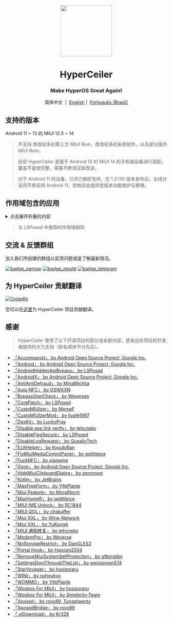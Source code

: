 <div align="center">

<img width="" src="/imgs/icon.png" width=160 height=160 align="center">

# HyperCeiler
### Make HyperOS Great Again!

简体中文&nbsp;&nbsp;|&nbsp;&nbsp;[English](/README_en-US.md) |&nbsp;&nbsp;[Português (Brasil)](/README_pt-BR.md)

</div>

## 支持的版本
Android 11 ~ 13 的 MIUI 12.5 ~ 14

> 不支持 修改较多的第三方 MIUI Rom、修改较多的系统软件，以及部分国外 MIUI Rom，
>
> 目前 HyperCeiler 是基于 Android 13 的 MIUI 14 的手机端设备进行适配，覆盖不是很完整，需要不断测试和改进，
>
> 对于 Android 11 的设备，已尽力做好支持，在 1.3.130 版本发布后，主线分支将不再支持 Android 11，但依旧会提供老版本功能维护与移植。

## 作用域包含的应用

<details>
    <summary>点击展开折叠的内容</summary>

| 应用名 | 包名 |
| :---- | :---- |
| 系统框架 | system |
| 系统界面 | com.android.systemui |
| 系统桌面 | com.miui.home |
| 系统更新 | com.android.updater |
| Joyose | com.xiaomi.joyose |
| 小米设置 | com.xiaomi.misettings |
| 手机管家 | com.miui.securitycenter |
| 笔记 | com.miui.notes |
| 壁纸 | com.miui.miwallpaper |
| 传送门 | com.miui.contentextension |
| 弹幕通知 | com.xiaomi.barrage |
| 百度输入法小米版 | com.baidu.input_mi |
| 电话 | com.android.incallui |
| 电话服务 | com.android.phone |
| 电量与性能 | com.miui.powerkeeper |
| 短信 | com.android.mms |
| 截屏 | com.miui.screenshot |
| 垃圾清理 | com.miui.cleanmaster |
| 浏览器 | com.android.browser |
| 鲁班（MTB） | com.xiaomi.mtb |
| 屏幕录制 | com.miui.screenrecorder |
| 权限管理服务 | com.lbe.security.miui |
| 设置 | com.android.settings
| 搜狗输入法小米版 | com.sohu.inputmethod.sogou.xiaomi |
| 天气 | com.miui.weather2 |
| 投屏 | com.milink.service |
| 外部存储设备 | com.android.externalstorage |
| 万象息屏 | com.miui.aod |
| 文件管理 | com.android.fileexplorer |
| 系统服务组件 | com.miui.securityadd |
| 下载管理 | com.android.providers.downloads.ui |
| 下载管理程序 | com.android.providers.downloads |
| 相册 | com.miui.gallery |
| 小米创作 | com.miui.creation |
| 小米互传 | com.miui.mishare.connectivity |
| 小米相册 - 编辑 | com.miui.mediaeditor |
| 小米云服务 | com.miui.cloudservice |
| 小米智能卡 | com.miui.tsmclient |
| 讯飞输入法小米版 | com.iflytek.inputmethod.miui |
| 应用包管理组件 | com.miui.packageinstaller |
| 应用商店 | com.xiaomi.market |
| 智能助理 | com.miui.personalassistant |
| 主题壁纸 | com.android.thememanager |
| com.miui.rom | com.miui.rom |
| MIUI 安全组件 | com.miui.guardprovider |
| 时钟 | com.android.deskclock |
| 相机 | com.android.camera |
| 小爱翻译 | com.xiaomi.aiasst.vision |
| 小爱建议 | com.xiaomi.aireco |
| 小爱视觉 | com.xiaomi.scanner |
| 小爱同学 | com.miui.voiceassist |
| 音乐 | com.miui.player |
| MIUI+ Beta 版 | com.xiaomi.mirror |
| com.xiaomi.NetworkBoost | com.xiaomi.NetworkBoost |
| NFC 服务 | com.android.nfc |

</details>

> 与 LSPosed 中推荐的作用域相同

## 交流 & 反馈群组

加入我们所创建的群组以反馈问题或是了解最新情况。

[![badge_qgroup]][qgroup_url]
[![badge_qguild]][qguild_url]
[![badge_telegram]][telegram_url]

## 为 HyperCeiler 贡献翻译

[![Crowdin](https://badges.crowdin.net/hyperceiler/localized.svg)](https://crowdin.com/project/hyperceiler)

您可以在[这里](https://crwd.in/hyperceiler)为 HyperCeiler 项目贡献翻译。

## 感谢

> HyperCeiler 使用了以下开源项目的部分或全部内容，感谢这些项目的开发者提供的大力支持（排名顺序不分先后）。

- [「Accompanist」 by Android Open Source Project, Google Inc.](https://google.github.io/accompanist)
- [「Android」 by Android Open Source Project, Google Inc.](https://source.android.google.cn/license)
- [「AndroidHiddenApiBypass」 by LSPosed](https://github.com/LSPosed/AndroidHiddenApiBypass)
- [「AndroidX」 by Android Open Source Project, Google Inc.](https://github.com/androidx/androidx)
- [「AntiAntiDefraud」 by MinaMichita](https://github.com/MinaMichita/AntiAntiDefraud)
- [「Auto NFC」 by GSWXXN](https://github.com/GSWXXN/AutoNFC)
- [「BypassSignCheck」 by Weverses](https://github.com/Weverses/BypassSignCheck)
- [「CorePatch」 by LSPosed](https://github.com/LSPosed/CorePatch)
- [「CustoMIUIzer」 by MonwF](https://github.com/MonwF/customiuizer)
- [「CustoMIUIzerMod」 by liyafe1997](https://github.com/liyafe1997/CustoMIUIzerMod)
- [「DexKit」 by LuckyPray](https://github.com/LuckyPray/DexKit)
- [「Disable app link verify」 by tehcneko](https://github.com/Xposed-Modules-Repo/io.github.tehcneko.applinkverify)
- [「DisableFlagSecure」 by LSPosed](https://github.com/LSPosed/DisableFlagSecure)
- [「DisableLogRequest」 by QueallyTech](https://github.com/QueallyTech/DisableLogRequest)
- [「EzXHelper」 by KyuubiRan](https://github.com/KyuubiRan/EzXHelper)
- [「FixMiuiMediaControlPanel」 by qqlittleice](https://github.com/qqlittleice/FixMiuiMediaControlPanel)
- [「FuckNFC」 by xiaowine](https://github.com/xiaowine/FuckNFC)
- [「Gson」 by Android Open Source Project, Google Inc.](https://github.com/google/gson)
- [「HideMiuiClipboardDialog」 by zerorooot](https://github.com/zerorooot/HideMiuiClipboardDialog)
- [「Kotlin」 by JetBrains](https://github.com/JetBrains/kotlin)
- [「MaxFreeForm」 by YifePlayte](https://github.com/YifePlayte/MaxFreeForm)
- [「Miui Feature」 by MoralNorm](https://github.com/moralnorm/miui_feature)
- [「MiuiHomeR」 by qqlittleice](https://github.com/qqlittleice/MiuiHome_R)
- [「MIUI IME Unlock」 by RC1844](https://github.com/RC1844/MIUI_IME_Unlock)
- [「MIUI QOL」 by chsbuffer](https://github.com/chsbuffer/MIUIQOL)
- [「Miui XXL」 by Wine-Network](https://github.com/Wine-Network/Miui_XXL)
- [「Miui XXL」 by YuKongA](https://github.com/YuKongA/Miui_XXL)
- [「MIUI 通知修复」 by tehcneko](https://github.com/Xposed-Modules-Repo/io.github.tehcneko.miuinotificationfix)
- [「ModemPro」 by Weverse](https://github.com/Weverses/ModemPro)
- [「NoStorageRestrict」 by DanGLES3](https://github.com/Xposed-Modules-Repo/com.github.dan.nostoragerestrict)
- [「Portal Hook」 by Haocen2004](https://github.com/Haocen2004/PortalHook)
- [「RemoveMiuiSystemSelfProtection」 by gfbjngjibn](https://github.com/gfbjngjibn/RemoveMiuiSystemSelfProtection)
- [「SettingsDontThroughTheList」 by weixiansen574](https://github.com/weixiansen574/settingsdontthroughthelist)
- [「StarVoyager」 by hosizoraru](https://github.com/hosizoraru/StarVoyager)
- [「WINI」 by ouhoukyo](https://github.com/ouhoukyo/WINI)
- [「WOMMO」 by YifePlayte](https://github.com/YifePlayte/WOMMO)
- [「Woobox For MIUI」 by hosizoraru](https://github.com/hosizoraru/WooBoxForMIUI)
- [「Woobox For MIUI」 by Simplicity-Team](https://github.com/Simplicity-Team/WooBoxForMIUI)
- [「Xposed」 by rovo89, Tungstwenty](https://github.com/rovo89/XposedBridge)
- [「XposedBridge」 by rovo89](https://github.com/rovo89/XposedBridge)
- [「.xlDownload」 by Kr328](https://github.com/Kr328/.xlDownload)

[qgroup_url]: https://jq.qq.com/?_wv=1027&k=TedCJq8V
[badge_qgroup]: https://img.shields.io/badge/QQ-群组-4DB8FF?style=for-the-badge&logo=tencentqq
[qguild_url]: https://pd.qq.com/s/35ooe0ssj
[badge_qguild]: https://img.shields.io/badge/QQ-频道-4991D3?style=for-the-badge&logo=tencentqq
[telegram_url]: https://t.me/hyperceiler
[badge_telegram]: https://img.shields.io/badge/dynamic/json?style=for-the-badge&color=2CA5E0&label=Telegram&logo=telegram&query=%24.data.totalSubs&url=https%3A%2F%2Fapi.spencerwoo.com%2Fsubstats%2F%3Fsource%3Dtelegram%26queryKey%3Dhyperceiler

